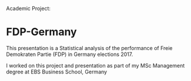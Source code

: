 Academic Project:
# FDP-Germany

This presentation is a Statistical analysis of the performance of Freie Demokraten Partie (FDP) in Germany elections 2017.


I worked on this project and presentation as part of my MSc Management degree at EBS Business School, Germany
